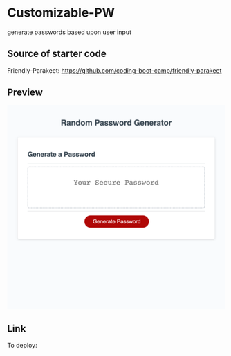 # Customizable-PW

generate passwords based upon user input

## Source of starter code

Friendly-Parakeet: https://github.com/coding-boot-camp/friendly-parakeet

## Preview

![Full Page Image](./Develop/assets/image/_Users_ECY_bootcamp_Challenges_Customizable-PW_Develop_index.html.png)

## Link

To deploy:
